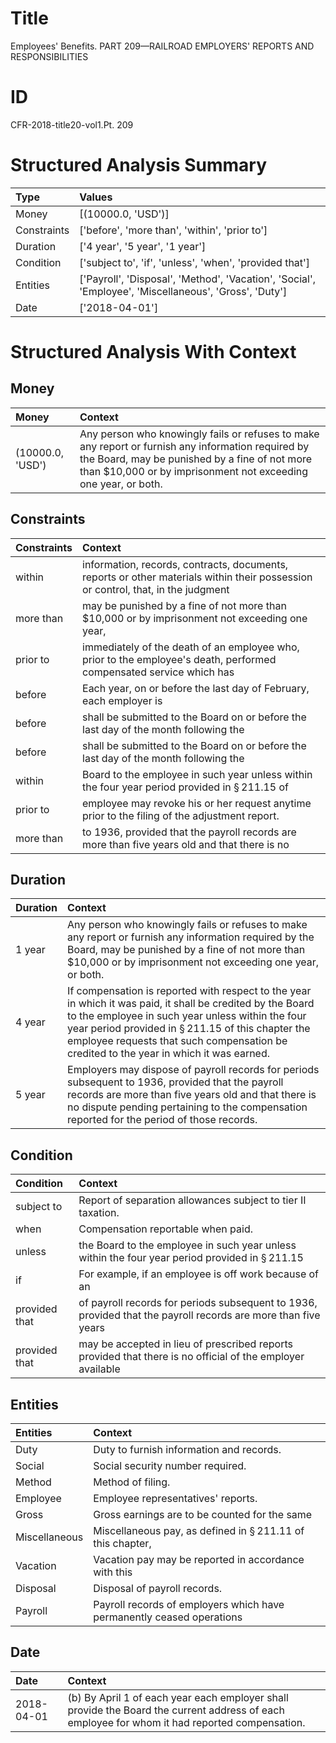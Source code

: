 # Title

 Employees' Benefits. PART 209—RAILROAD EMPLOYERS' REPORTS AND RESPONSIBILITIES


# ID

 CFR-2018-title20-vol1.Pt. 209


# Structured Analysis Summary

| Type        | Values                                                                                                |
|:------------|:------------------------------------------------------------------------------------------------------|
| Money       | [(10000.0, 'USD')]                                                                                    |
| Constraints | ['before', 'more than', 'within', 'prior to']                                                         |
| Duration    | ['4 year', '5 year', '1 year']                                                                        |
| Condition   | ['subject to', 'if', 'unless', 'when', 'provided that']                                               |
| Entities    | ['Payroll', 'Disposal', 'Method', 'Vacation', 'Social', 'Employee', 'Miscellaneous', 'Gross', 'Duty'] |
| Date        | ['2018-04-01']                                                                                        |


# Structured Analysis With Context

 


## Money

| Money            | Context                                                                                                                                                                                                               |
|:-----------------|:----------------------------------------------------------------------------------------------------------------------------------------------------------------------------------------------------------------------|
| (10000.0, 'USD') | Any person who knowingly fails or refuses to make any report or furnish any information required by the Board, may be punished by a fine of not more than $10,000 or by imprisonment not exceeding one year, or both. |


## Constraints

| Constraints   | Context                                                                                                                          |
|:--------------|:---------------------------------------------------------------------------------------------------------------------------------|
| within        | information, records, contracts, documents, reports or other materials within their possession or control, that, in the judgment |
| more than     | may be punished by a fine of not more than $10,000 or by imprisonment not exceeding one year,                                    |
| prior to      | immediately of the death of an employee who, prior to the employee's death, performed compensated service which has              |
| before        | Each year, on or  before the last day of February, each employer is                                                              |
| before        | shall be submitted to the Board on or before the last day of the month following the                                             |
| before        | shall be submitted to the Board on or before the last day of the month following the                                             |
| within        | Board to the employee in such year unless within the four year period provided in &#167;&#8201;211.15 of                         |
| prior to      | employee may revoke his or her request anytime prior to  the filing of the adjustment report.                                    |
| more than     | to 1936, provided that the payroll records are more than five years old and that there is no                                     |


## Duration

| Duration   | Context                                                                                                                                                                                                                                                                                                                   |
|:-----------|:--------------------------------------------------------------------------------------------------------------------------------------------------------------------------------------------------------------------------------------------------------------------------------------------------------------------------|
| 1 year     | Any person who knowingly fails or refuses to make any report or furnish any information required by the Board, may be punished by a fine of not more than $10,000 or by imprisonment not exceeding one year, or both.                                                                                                     |
| 4 year     | If compensation is reported with respect to the year in which it was paid, it shall be credited by the Board to the employee in such year unless within the four year period provided in &#167;&#8201;211.15 of this chapter the employee requests that such compensation be credited to the year in which it was earned. |
| 5 year     | Employers may dispose of payroll records for periods subsequent to 1936, provided that the payroll records are more than five years old and that there is no dispute pending pertaining to the compensation reported for the period of those records.                                                                     |


## Condition

| Condition     | Context                                                                                                       |
|:--------------|:--------------------------------------------------------------------------------------------------------------|
| subject to    | Report of separation allowances  subject to  tier II taxation.                                                |
| when          | Compensation reportable  when  paid.                                                                          |
| unless        | the Board to the employee in such year unless within the four year period provided in &#167;&#8201;211.15     |
| if            | For example,  if an employee is off work because of an                                                        |
| provided that | of payroll records for periods subsequent to 1936, provided that the payroll records are more than five years |
| provided that | may be accepted in lieu of prescribed reports provided that there is no official of the employer available    |


## Entities

| Entities      | Context                                                               |
|:--------------|:----------------------------------------------------------------------|
| Duty          | Duty  to furnish information and records.                             |
| Social        | Social  security number required.                                     |
| Method        | Method  of filing.                                                    |
| Employee      | Employee  representatives' reports.                                   |
| Gross         | Gross earnings are to be counted for the same                         |
| Miscellaneous | Miscellaneous pay, as defined in &#167;&#8201;211.11 of this chapter, |
| Vacation      | Vacation pay may be reported in accordance with this                  |
| Disposal      | Disposal  of payroll records.                                         |
| Payroll       | Payroll records of employers which have permanently ceased operations |


## Date

| Date       | Context                                                                                                                                       |
|:-----------|:----------------------------------------------------------------------------------------------------------------------------------------------|
| 2018-04-01 | (b) By April 1 of each year each employer shall provide the Board the current address of each employee for whom it had reported compensation. |



